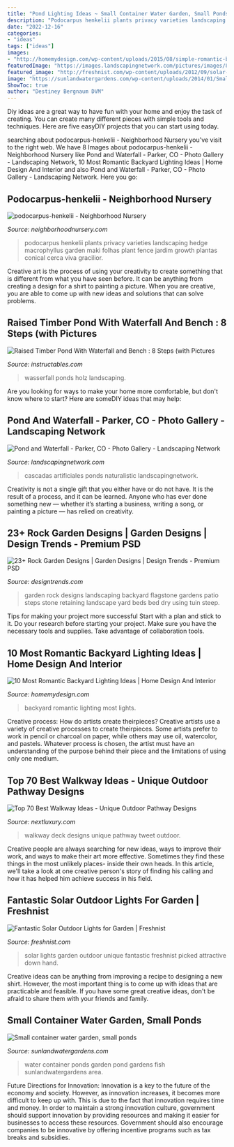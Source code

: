 ```yaml
---
title: "Pond Lighting Ideas ~ Small Container Water Garden, Small Ponds"
description: "Podocarpus henkelii plants privacy varieties landscaping hedge macrophyllus garden maki folhas plant fence jardim growth plantas conical cerca viva gracilior"
date: "2022-12-16"
categories:
- "ideas"
tags: ["ideas"]
images:
- "http://homemydesign.com/wp-content/uploads/2015/08/simple-romantic-backyard-lights.jpg"
featuredImage: "https://images.landscapingnetwork.com/pictures/images/800x642Max/pond-and-waterfall_10/naturalistic-rock-waterfall-lighting-american-design-landscape_9964.jpg"
featured_image: "http://freshnist.com/wp-content/uploads/2012/09/solar-lights-garden-1.jpg"
image: "https://sunlandwatergardens.com/wp-content/uploads/2014/01/Small-container-water-gardensmall-ponds.jpg"
ShowToc: true
author: "Destiney Bergnaum DVM"
---
```



Diy ideas are a great way to have fun with your home and enjoy the task of creating. You can create many different pieces with simple tools and techniques. Here are five easyDIY projects that you can start using today.

	

		
searching about podocarpus-henkelii - Neighborhood Nursery you've visit to the right web. We have 8 Images about podocarpus-henkelii - Neighborhood Nursery like Pond and Waterfall - Parker, CO - Photo Gallery - Landscaping Network, 10 Most Romantic Backyard Lighting Ideas | Home Design And Interior and also Pond and Waterfall - Parker, CO - Photo Gallery - Landscaping Network. Here you go:
		
    
## Podocarpus-henkelii - Neighborhood Nursery

<img loading=lazy src="http://neighborhoodnursery.com/wp-content/uploads/2009/07/podocarpus-henkellii.jpg" onerror="this.onerror=null;this.src='https://tse4.mm.bing.net/th?id=OIP.iV-jvNnnYp7KM-FbQlVMXgHaJ4&amp;pid=15.1';" alt="podocarpus-henkelii - Neighborhood Nursery">

_Source: neighborhoodnursery.com_

>podocarpus henkelii plants privacy varieties landscaping hedge macrophyllus garden maki folhas plant fence jardim growth plantas conical cerca viva gracilior. 

	

Creative art is the process of using your creativity to create something that is different from what you have seen before. It can be anything from creating a design for a shirt to painting a picture. When you are creative, you are able to come up with new ideas and solutions that can solve problems.

    
## Raised Timber Pond With Waterfall And Bench : 8 Steps (with Pictures

<img loading=lazy src="https://cdn.instructables.com/ORIG/FQG/EJ77/IE4ZTAVR/FQGEJ77IE4ZTAVR.jpg?frame=1" onerror="this.onerror=null;this.src='https://tse4.mm.bing.net/th?id=OIP.HM7WuY9vkDr0FMovj9KKFwHaGL&amp;pid=15.1';" alt="Raised Timber Pond With Waterfall and Bench : 8 Steps (with Pictures">

_Source: instructables.com_

>wasserfall ponds holz landscaping. 

	

Are you looking for ways to make your home more comfortable, but don't know where to start? Here are someDIY ideas that may help: 

    
## Pond And Waterfall - Parker, CO - Photo Gallery - Landscaping Network

<img loading=lazy src="https://images.landscapingnetwork.com/pictures/images/800x642Max/pond-and-waterfall_10/naturalistic-rock-waterfall-lighting-american-design-landscape_9964.jpg" onerror="this.onerror=null;this.src='https://tse4.mm.bing.net/th?id=OIP.aIpgqbqGCN-jf4V17xM76gHaE7&amp;pid=15.1';" alt="Pond and Waterfall - Parker, CO - Photo Gallery - Landscaping Network">

_Source: landscapingnetwork.com_

>cascadas artificiales ponds naturalistic landscapingnetwork. 

	

Creativity is not a single gift that you either have or do not have. It is the result of a process, and it can be learned. Anyone who has ever done something new — whether it’s starting a business, writing a song, or painting a picture — has relied on creativity.

    
## 23+ Rock Garden Designs | Garden Designs | Design Trends - Premium PSD

<img loading=lazy src="https://images.designtrends.com/wp-content/uploads/2015/12/07124818/Rock-Garden-Designs4.jpg" onerror="this.onerror=null;this.src='https://tse4.mm.bing.net/th?id=OIP.rwQO_P1SvL-_EiMB6eWOAwHaLG&amp;pid=15.1';" alt="23+ Rock Garden Designs | Garden Designs | Design Trends - Premium PSD">

_Source: designtrends.com_

>garden rock designs landscaping backyard flagstone gardens patio steps stone retaining landscape yard beds bed dry using tuin steep. 

	

Tips for making your project more successful
Start with a plan and stick to it.
Do your research before starting your project.
Make sure you have the necessary tools and supplies.
Take advantage of collaboration tools.

    
## 10 Most Romantic Backyard Lighting Ideas | Home Design And Interior

<img loading=lazy src="http://homemydesign.com/wp-content/uploads/2015/08/simple-romantic-backyard-lights.jpg" onerror="this.onerror=null;this.src='https://tse1.mm.bing.net/th?id=OIP.eN_i2j2PJVGcVX-EOF-eowHaLE&amp;pid=15.1';" alt="10 Most Romantic Backyard Lighting Ideas | Home Design And Interior">

_Source: homemydesign.com_

>backyard romantic lighting most lights. 

	

Creative process: How do artists create theirpieces?
Creative artists use a variety of creative processes to create theirpieces. Some artists prefer to work in pencil or charcoal on paper, while others may use oil, watercolor, and pastels. Whatever process is chosen, the artist must have an understanding of the purpose behind their piece and the limitations of using only one medium.

    
## Top 70 Best Walkway Ideas - Unique Outdoor Pathway Designs

<img loading=lazy src="http://nextluxury.com/wp-content/uploads/wood-deck-walkway-ideas.jpg" onerror="this.onerror=null;this.src='https://tse4.mm.bing.net/th?id=OIP.qgsOr4JWH58lZIzjCHSUGAAAAA&amp;pid=15.1';" alt="Top 70 Best Walkway Ideas - Unique Outdoor Pathway Designs">

_Source: nextluxury.com_

>walkway deck designs unique pathway tweet outdoor. 

	

Creative people are always searching for new ideas, ways to improve their work, and ways to make their art more effective. Sometimes they find these things in the most unlikely places- inside their own heads. In this article, we'll take a look at one creative person's story of finding his calling and how it has helped him achieve success in his field.

    
## Fantastic Solar Outdoor Lights For Garden | Freshnist

<img loading=lazy src="http://freshnist.com/wp-content/uploads/2012/09/solar-lights-garden-1.jpg" onerror="this.onerror=null;this.src='https://tse3.mm.bing.net/th?id=OIP.XOb4hHPEF_2BHcmy2uAMKwHaHa&amp;pid=15.1';" alt="Fantastic Solar Outdoor Lights for Garden | Freshnist">

_Source: freshnist.com_

>solar lights garden outdoor unique fantastic freshnist picked attractive down hand. 

	

Creative ideas can be anything from improving a recipe to designing a new shirt. However, the most important thing is to come up with ideas that are practicable and feasible. If you have some great creative ideas, don't be afraid to share them with your friends and family.

    
## Small Container Water Garden, Small Ponds

<img loading=lazy src="https://sunlandwatergardens.com/wp-content/uploads/2014/01/Small-container-water-gardensmall-ponds.jpg" onerror="this.onerror=null;this.src='https://tse3.mm.bing.net/th?id=OIP.KKRzMMjZs4FI4pFNt25Z9gHaFl&amp;pid=15.1';" alt="Small container water garden, small ponds">

_Source: sunlandwatergardens.com_

>water container ponds garden pond gardens fish sunlandwatergardens area. 

	

Future Directions for Innovation:
Innovation is a key to the future of the economy and society. However, as innovation increases, it becomes more difficult to keep up with. This is due to the fact that innovation requires time and money. In order to maintain a strong innovation culture, government should support innovation by providing resources and making it easier for businesses to access these resources. Government should also encourage companies to be innovative by offering incentive programs such as tax breaks and subsidies.

